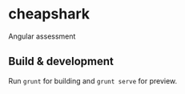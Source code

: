 # cheapshark

Angular assessment

## Build & development

Run `grunt` for building and `grunt serve` for preview.

